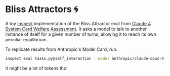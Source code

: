 # Bliss Attractors 🌀

A toy [Inspect](https://inspect.aisi.org.uk) implementation of the Bliss Attractor eval from [Claude 4 System Card Welfare Assessment](https://www-cdn.anthropic.com/6be99a52cb68eb70eb9572b4cafad13df32ed995.pdf). It asks a model to talk to another instance of itself for a given number of turns, allowing it to reach its own peculiar equilibrium.

To replicate results from Anthropic's Model Card, run:

```bash
inspect eval tasks.py@self_interaction --model anthropic/claude-opus-4-20250514 --limit 1 --epochs 200 -T num_turns=30 --cache-prompt=true
```

It might be a lot of tokens tho!